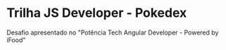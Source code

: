 # Trilha JS Developer - Pokedex
Desafio apresentado no "Potência Tech Angular Developer - Powered by iFood"

